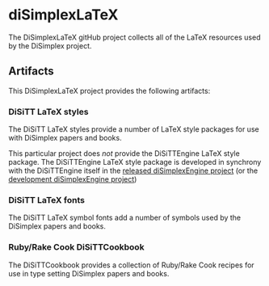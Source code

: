 # diSimplexLaTeX

The DiSimplexLaTeX gitHub project collects all of the LaTeX resources 
used by the DiSimplex project.

## Artifacts

This DiSimplexLaTeX project provides the following artifacts:

### DiSiTT LaTeX styles

The DiSiTT LaTeX styles provide a number of LaTeX style packages for 
use with DiSimplex papers and books.

This particular project does *not* provide the DiSiTTEngine LaTeX style 
package.  The DiSiTTEngine LaTeX style package is developed in 
synchrony with the DiSiTTEngine itself in the [released diSimplexEngine 
project](https://github.com/diSimplex/diSimplexEngine) (or the 
[development diSimplexEngine 
project](https://github.com/stephengaito/diSimplexEngine))

### DiSiTT LaTeX fonts

The DiSiTT LaTeX symbol fonts add a number of symbols used by the 
DiSimplex papers and books.

### Ruby/Rake Cook DiSiTTCookbook

The DiSiTTCookbook provides a collection of Ruby/Rake Cook recipes for 
use in type setting DiSimplex papers and books.
